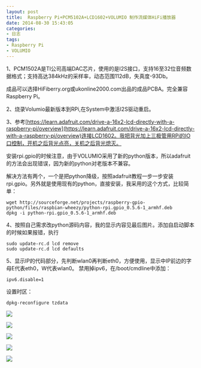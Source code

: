 ```yaml
---
layout: post
title: 	Raspberry Pi+PCM5102A+LCD1602+VOLUMIO 制作流媒体HiFi播放器
date: 2014-08-30 15:43:05
categories:
- 日志
tags:
- Raspberry Pi
- VOLUMIO
---
```


   
1、PCM1502A是TI公司高端DAC芯片，使用的是I2S接口，支持16至32位音频数据格式；支持高达384kHz的采样率，动态范围112dB，失真度-93Db。

成品可以选择HiFiberry.org或ukonline2000.com出品的成品PCBA。完全兼容Raspberry Pi。

2、烧录Volumio最新版本到RPi,在System中激活I2S驱动重启。

3、参考[https://learn.adafruit.com/drive-a-16x2-lcd-directly-with-a-raspberry-pi/overview](https://learn.adafruit.com/drive-a-16x2-lcd-directly-with-a-raspberry-pi/overview)连接LCD1602。我把背光加上三极管用RPi的IO口控制，开机之后背光点亮，关机之后背光熄灭。

安装rpi.gpio的时候注意，由于VOLUMIO采用了新的python版本，所以adafruit的方法会出现错误，因为新的python对老版本不兼容。

解决方法有两个，一个是把python降级，按照adafruit教程一步一步安装rpi.gpio。另外就是使用现有的python，直接安装，我采用的这个方式，比较简单：

    wget http://sourceforge.net/projects/raspberry-gpio-python/files/raspbian-wheezy/python-rpi.gpio_0.5.6-1_armhf.deb
    dpkg -i python-rpi.gpio_0.5.6-1_armhf.deb

4、按照自己需求改python源码内容，我的显示内容见最后图片。添加自启动脚本的时候如果报错，执行

    sudo update-rc.d lcd remove
    sudo update-rc.d lcd defaults

5、显示IP的代码部分，先判断wlan0再判断eth0，方便使用，显示中IP前边的字母E代表eth0，W代表wlan0。
禁用掉ipv6，在/boot/cmdline中添加：

    ipv6.disable=1
    
设置时区：

    dpkg-reconfigure tzdata

![](http://i1328.photobucket.com/albums/w532/xwlogic/IMG_20140830_151856720_zps031737da.jpg)

![](http://i1328.photobucket.com/albums/w532/xwlogic/IMG_20140830_151905146_zps2e1496b2.jpg)

![](http://i1328.photobucket.com/albums/w532/xwlogic/IMG_20140830_151938326_zpsff18dcc9.jpg)

![](http://i1328.photobucket.com/albums/w532/xwlogic/IMG_20140830_153405149_zps7a4c5bfc.jpg)

![](http://i1328.photobucket.com/albums/w532/xwlogic/IMG_20140830_153412445_zps9e409130.jpg)


